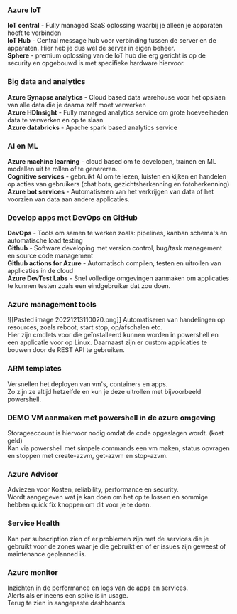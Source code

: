 ### Azure IoT
**IoT central** - Fully managed SaaS oplossing waarbij je alleen je apparaten hoeft te verbinden  
**IoT Hub** - Central message hub voor verbinding tussen de server en de apparaten. Hier heb je dus wel de server in eigen beheer.  
**Sphere** - premium oplossing van de IoT hub die erg gericht is op de security en opgebouwd is met specifieke hardware hiervoor.  

### Big data and analytics
**Azure Synapse analytics** - Cloud based data warehouse voor het opslaan van alle data die je daarna zelf moet verwerken  
**Azure HDInsight** - Fully managed analytics service om grote hoeveelheden data te verwerken en op te slaan  
**Azure databricks** - Apache spark based analytics service  

### AI en ML
**Azure machine learning** - cloud based om te developen, trainen en ML modellen uit te rollen of te genereren.  
**Cognitive services** - gebruikt AI om te lezen, luisten en kijken en handelen op acties van gebruikers (chat bots, gezichtsherkenning en fotoherkenning)  
**Azure bot services** - Automatiseren van het verkrijgen van data of het voorzien van data aan andere applicaties.  

### Develop apps met DevOps en GitHub
**DevOps** - Tools om samen te werken zoals: pipelines, kanban schema's en automatische load testing  
**Github** - Software developing met version control, bug/task management en source code management  
**Github actions for Azure** - Automatisch compilen, testen en uitrollen van applicaties in de cloud  
**Azure DevTest Labs** - Snel volledige omgevingen aanmaken om applicaties te kunnen testen zoals een eindgebruiker dat zou doen.  

### Azure management tools
![[Pasted image 20221213110020.png]]
Automatiseren van handelingen op resources, zoals reboot, start stop, op/afschalen etc.  
Hier zijn cmdlets voor die geïnstalleerd kunnen worden in powershell en een applicatie voor op Linux. Daarnaast zijn er custom applicaties te bouwen door de REST API te gebruiken.  

### ARM templates
Versnellen het deployen van vm's, containers en apps.  
Zo zijn ze altijd hetzelfde en kun je deze uitrollen met bijvoorbeeld powershell.  

### DEMO VM aanmaken met powershell in de azure omgeving  
Storageaccount is hiervoor nodig omdat de code opgeslagen wordt. (kost geld)  
Kan via powershell met simpele commands een vm maken, status opvragen en stoppen met create-azvm, get-azvm en stop-azvm.  

### Azure Advisor
Adviezen voor Kosten, reliability, performance en security.  
Wordt aangegeven wat je kan doen om het op te lossen en sommige hebben quick fix knoppen om dit voor je te doen.  

### Service Health
Kan per subscription zien of er problemen zijn met de services die je gebruikt voor de zones waar je die gebruikt en of er issues zijn geweest of maintenance geplanned is.  

### Azure monitor
Inzichten in de performance en logs van de apps en services.  
Alerts als er ineens een spike is in usage.  
Terug te zien in aangepaste dashboards  

